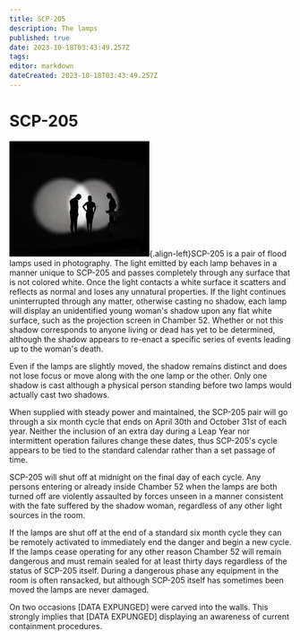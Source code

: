```yaml
---
title: SCP-205
description: The lamps
published: true
date: 2023-10-18T03:43:49.257Z
tags: 
editor: markdown
dateCreated: 2023-10-18T03:43:49.257Z
---
```


# SCP-205
![shadow-woman.webp](/images/roles/shadow-woman.webp){.align-left}SCP-205 is a pair of flood lamps used in photography. The light emitted by each lamp behaves in a manner unique to SCP-205 and passes completely through any surface that is not colored white. Once the light contacts a white surface it scatters and reflects as normal and loses any unnatural properties. If the light continues uninterrupted through any matter, otherwise casting no shadow, each lamp will display an unidentified young woman's shadow upon any flat white surface, such as the projection screen in Chamber 52. Whether or not this shadow corresponds to anyone living or dead has yet to be determined, although the shadow appears to re-enact a specific series of events leading up to the woman's death.

Even if the lamps are slightly moved, the shadow remains distinct and does not lose focus or move along with the one lamp or the other. Only one shadow is cast although a physical person standing before two lamps would actually cast two shadows.

When supplied with steady power and maintained, the SCP-205 pair will go through a six month cycle that ends on April 30th and October 31st of each year. Neither the inclusion of an extra day during a Leap Year nor intermittent operation failures change these dates, thus SCP-205's cycle appears to be tied to the standard calendar rather than a set passage of time.

SCP-205 will shut off at midnight on the final day of each cycle. Any persons entering or already inside Chamber 52 when the lamps are both turned off are violently assaulted by forces unseen in a manner consistent with the fate suffered by the shadow woman, regardless of any other light sources in the room.

If the lamps are shut off at the end of a standard six month cycle they can be remotely activated to immediately end the danger and begin a new cycle. If the lamps cease operating for any other reason Chamber 52 will remain dangerous and must remain sealed for at least thirty days regardless of the status of SCP-205 itself. During a dangerous phase any equipment in the room is often ransacked, but although SCP-205 itself has sometimes been moved the lamps are never damaged.

On two occasions [DATA EXPUNGED] were carved into the walls. This strongly implies that [DATA EXPUNGED] displaying an awareness of current containment procedures.